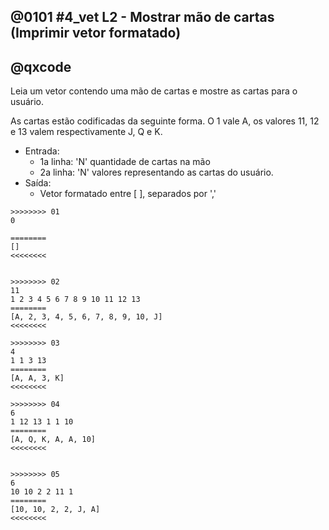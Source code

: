 ## @0101 #4_vet L2 - Mostrar mão de cartas (Imprimir vetor formatado)
## @qxcode

Leia um vetor contendo uma mão de cartas e mostre as cartas para o usuário.

As cartas estão codificadas da seguinte forma. O 1 vale A, os valores 11, 12 e 13 valem respectivamente J, Q e K.

- Entrada:
    - 1a linha: 'N' quantidade de cartas na mão
    - 2a linha: 'N' valores representando as cartas do usuário.
- Saída:
    - Vetor formatado entre [ ], separados por ','

```
>>>>>>>> 01
0

========
[]
<<<<<<<<


>>>>>>>> 02
11
1 2 3 4 5 6 7 8 9 10 11 12 13
========
[A, 2, 3, 4, 5, 6, 7, 8, 9, 10, J]
<<<<<<<<

>>>>>>>> 03
4
1 1 3 13
========
[A, A, 3, K]
<<<<<<<<

>>>>>>>> 04
6
1 12 13 1 1 10
========
[A, Q, K, A, A, 10]
<<<<<<<<


>>>>>>>> 05
6
10 10 2 2 11 1
========
[10, 10, 2, 2, J, A]
<<<<<<<<

```
